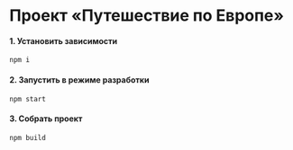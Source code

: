 # Проект «Путешествие по Европе» 

#### 1. Установить зависимости

```
npm i
```

#### 2. Запустить в режиме разработки

```
npm start
```

#### 3. Собрать проект

```
npm build
```
